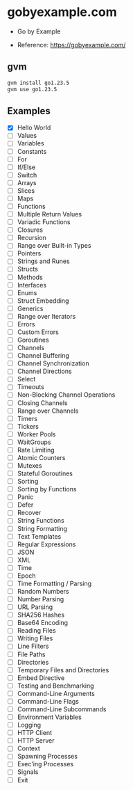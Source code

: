 # gobyexample.com

- Go by Example

- Reference: https://gobyexample.com/

## gvm

```sh
gvm install go1.23.5
gvm use go1.23.5
```

## Examples

- [x] Hello World
- [ ] Values
- [ ] Variables
- [ ] Constants
- [ ] For
- [ ] If/Else
- [ ] Switch
- [ ] Arrays
- [ ] Slices
- [ ] Maps
- [ ] Functions
- [ ] Multiple Return Values
- [ ] Variadic Functions
- [ ] Closures
- [ ] Recursion
- [ ] Range over Built-in Types
- [ ] Pointers
- [ ] Strings and Runes
- [ ] Structs
- [ ] Methods
- [ ] Interfaces
- [ ] Enums
- [ ] Struct Embedding
- [ ] Generics
- [ ] Range over Iterators
- [ ] Errors
- [ ] Custom Errors
- [ ] Goroutines
- [ ] Channels
- [ ] Channel Buffering
- [ ] Channel Synchronization
- [ ] Channel Directions
- [ ] Select
- [ ] Timeouts
- [ ] Non-Blocking Channel Operations
- [ ] Closing Channels
- [ ] Range over Channels
- [ ] Timers
- [ ] Tickers
- [ ] Worker Pools
- [ ] WaitGroups
- [ ] Rate Limiting
- [ ] Atomic Counters
- [ ] Mutexes
- [ ] Stateful Goroutines
- [ ] Sorting
- [ ] Sorting by Functions
- [ ] Panic
- [ ] Defer
- [ ] Recover
- [ ] String Functions
- [ ] String Formatting
- [ ] Text Templates
- [ ] Regular Expressions
- [ ] JSON
- [ ] XML
- [ ] Time
- [ ] Epoch
- [ ] Time Formatting / Parsing
- [ ] Random Numbers
- [ ] Number Parsing
- [ ] URL Parsing
- [ ] SHA256 Hashes
- [ ] Base64 Encoding
- [ ] Reading Files
- [ ] Writing Files
- [ ] Line Filters
- [ ] File Paths
- [ ] Directories
- [ ] Temporary Files and Directories
- [ ] Embed Directive
- [ ] Testing and Benchmarking
- [ ] Command-Line Arguments
- [ ] Command-Line Flags
- [ ] Command-Line Subcommands
- [ ] Environment Variables
- [ ] Logging
- [ ] HTTP Client
- [ ] HTTP Server
- [ ] Context
- [ ] Spawning Processes
- [ ] Exec'ing Processes
- [ ] Signals
- [ ] Exit
